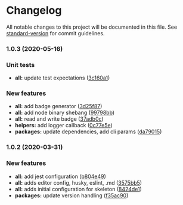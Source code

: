 # Changelog

All notable changes to this project will be documented in this file. See [standard-version](https://github.com/conventional-changelog/standard-version) for commit guidelines.

### 1.0.3 (2020-05-16)


### Unit tests

* **all:** update test expectations ([3c160a1](https://github.com/adam-sokolowski/badges/commit/3c160a18e9f590322a5998274c1c8f80da9874a2))


### New features

* **all:** add badge generator ([3d25f87](https://github.com/adam-sokolowski/badges/commit/3d25f873b8d9f7825d61b401bbb388997ae566f0))
* **all:** add node binary shebang ([99798bb](https://github.com/adam-sokolowski/badges/commit/99798bbca39b5341e9cb92759c04a9ac481b6139))
* **all:** read and write badge ([37adb0c](https://github.com/adam-sokolowski/badges/commit/37adb0c484e2eea97260176629790522f42ddd57))
* **helpers:** add logger callback ([0c77e5e](https://github.com/adam-sokolowski/badges/commit/0c77e5ed9e9f0ae6799c878a691e23d18f19c1b3))
* **packages:** update dependencies, add cli params ([da79015](https://github.com/adam-sokolowski/badges/commit/da79015ccd8049018384a748cacf1e05bd2fdcee))

### 1.0.2 (2020-03-31)


### New features

* **all:** add jest configuration ([b804e49](https://github.com/adam-sokolowski/ts-skeleton/commit/b804e494d54392b8fb5bf2ffe33b6736a233c5ae))
* **all:** adds editor config, husky, eslint, .md ([3575bb5](https://github.com/adam-sokolowski/ts-skeleton/commit/3575bb594814e3fe72a077b3f180ee45ec2087be))
* **all:** adds initial configuration for skeleton ([8424de1](https://github.com/adam-sokolowski/ts-skeleton/commit/8424de131f7bb86cf20310d61d5de0b9502c45d8))
* **packages:** update version handling ([f35ac90](https://github.com/adam-sokolowski/ts-skeleton/commit/f35ac904ff1b9c50bd4b73777ace35a9eb85bc02))
